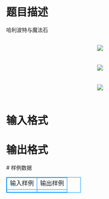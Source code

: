 # 

 
 # 题目描述 
<p>
哈利波特与魔法石<br><br><center><img src="/source/joyoi/tyvj-3167/img/aHR0cDovL3d3dy5qb3lvaS5jbi9wcm9ibGVtL3R5dmotMzE2Ny9wcm9ibGVtc19pbWFnZXMvMTQ1NC8xLmJtcA==.bmp"></img></center>　　<br><br><center><img src="/source/joyoi/tyvj-3167/img/aHR0cDovL3d3dy5qb3lvaS5jbi9wcm9ibGVtL3R5dmotMzE2Ny9wcm9ibGVtc19pbWFnZXMvMTQ1NC8yLmJtcA==.bmp"></img></center>　　<br><br><center><img src="/source/joyoi/tyvj-3167/img/aHR0cDovL3d3dy5qb3lvaS5jbi9wcm9ibGVtL3R5dmotMzE2Ny9wcm9ibGVtc19pbWFnZXMvMTQ1NC8zLmJtcA==.bmp"></img></center>　</p> 

 
 # 输入格式 
<p>
</p> 

 
 # 输出格式 
<p>
</p> 
# 样例数据
<style>
        table,table tr th, table tr td { border:1px solid #0094ff; }
        table { width: 200px; min-height: 25px; line-height: 25px; text-align: center; border-collapse: collapse;}   
    </style>
<table>
	<tr>
		<td>输入样例</td>
		<td>输出样例</td>
	</tr>
<tr><td></td><td></td></tr></table>
